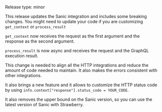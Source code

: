 Release type: minor

This release updates the Sanic integration and includes some breaking changes.
You might need to update your code if you are customizing `get_context` or
`process_result`

`get_context` now receives the request as the first argument and the response as
the second argument.

`process_result` is now async and receives the request and the GraphQL execution
result.

This change is needed to align all the HTTP integrations and reduce the amount
of code needed to maintain. It also makes the errors consistent with other
integrations.

It also brings a new feature and it allows to customize the HTTP status code by
using `info.context["response"].status_code = YOUR_CODE`.

It also removes the upper bound on the Sanic version, so you can use the latest
version of Sanic with Strawberry.
